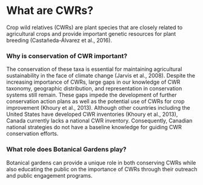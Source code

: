 # What are CWRs?

Crop wild relatives (CWRs) are plant species that are closely related to agricultural crops and provide important genetic resources for plant breeding (Castañeda-Álvarez et al., 2016). 


### Why is conservation of CWR important?

The conservation of these taxa is essential for maintaining agricultural sustainability in the face of climate change (Jarvis et al., 2008). Despite the increasing importance of CWRs, large gaps in our knowledge of CWR taxonomy, geographic distribution, and representation in conservation systems still remain. These gaps impede the development of further conservation action plans as well as the potential use of CWRs for crop improvement (Khoury et al., 2013). Although other countries including the United States have developed CWR inventories (Khoury et al., 2013), Canada currently lacks a national CWR inventory. Consequently, Canadian national strategies do not have a baseline knowledge for guiding CWR conservation efforts.

### What role does Botanical Gardens play?

Botanical gardens can provide a unique role in both conserving CWRs while also educating the public on the importance of CWRs through their outreach and public engagement programs.



